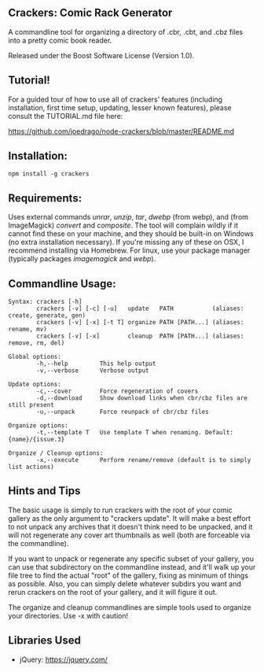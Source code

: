 Crackers: Comic Rack Generator
------------------------------

A commandline tool for organizing a directory of .cbr, .cbt, and .cbz files into a pretty comic book reader.

Released under the Boost Software License (Version 1.0).

Tutorial!
---------

For a guided tour of how to use all of crackers' features (including installation, first time setup, updating, lesser known features), please consult the TUTORIAL.md file here:

https://github.com/joedrago/node-crackers/blob/master/README.md

Installation:
-------------

    npm install -g crackers

Requirements:
-------------

Uses external commands *unrar*, *unzip*, *tar*, *dwebp* (from webp), and (from ImageMagick) *convert* and *composite*. The tool will complain wildly if it cannot find these on your machine, and they should be built-in on Windows (no extra installation necessary). If you're missing any of these on OSX, I recommend installing via Homebrew. For linux, use your package manager (typically packages *imagemagick* and *webp*).

Commandline Usage:
------------------

    Syntax: crackers [-h]
            crackers [-v] [-c] [-u]   update   PATH           (aliases: create, generate, gen)
            crackers [-v] [-x] [-t T] organize PATH [PATH...] (aliases: rename, mv)
            crackers [-v] [-x]        cleanup  PATH [PATH...] (aliases: remove, rm, del)

    Global options:
            -h,--help         This help output
            -v,--verbose      Verbose output

    Update options:
            -c,--cover        Force regeneration of covers
            -d,--download     Show download links when cbr/cbz files are still present
            -u,--unpack       Force reunpack of cbr/cbz files

    Organize options:
            -t,--template T   Use template T when renaming. Default: {name}/{issue.3}

    Organize / Cleanup options:
            -x,--execute      Perform rename/remove (default is to simply list actions)


Hints and Tips
--------------

The basic usage is simply to run crackers with the root of your comic gallery as the only argument to "crackers update". It will make a best effort to not unpack any archives that it doesn't think need to be unpacked, and it will not regenerate any cover art thumbnails as well (both are forceable via the commandline).

If you want to unpack or regenerate any specific subset of your gallery, you can use that subdirectory on the commandline instead, and it'll walk up your file tree to find the actual "root" of the gallery, fixing as minimum of things as possible. Also, you can simply delete whatever subdirs you want and rerun crackers on the root of your gallery, and it will figure it out.

The organize and cleanup commandlines are simple tools used to organize your directories. Use -x with caution!

Libraries Used
--------------

* jQuery: https://jquery.com/
